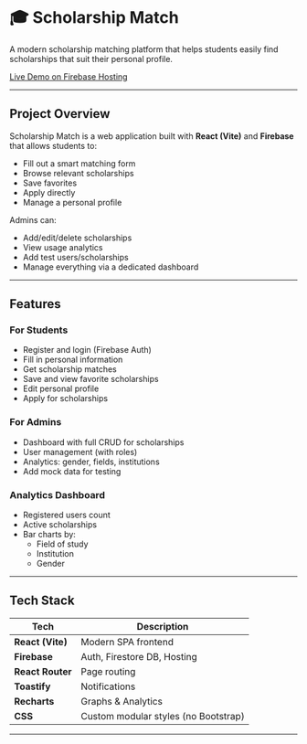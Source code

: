 # 🎓 Scholarship Match

A modern scholarship matching platform that helps students easily find scholarships that suit their personal profile.

 [Live Demo on Firebase Hosting](https://schoolrship-132e8.web.app/home)

---

##  Project Overview

Scholarship Match is a web application built with **React (Vite)** and **Firebase** that allows students to:
- Fill out a smart matching form
- Browse relevant scholarships
- Save favorites
- Apply directly
- Manage a personal profile

Admins can:
- Add/edit/delete scholarships
- View usage analytics
- Add test users/scholarships
- Manage everything via a dedicated dashboard

---

##  Features

###  For Students
- Register and login (Firebase Auth)
- Fill in personal information
- Get scholarship matches
- Save and view favorite scholarships
- Edit personal profile
- Apply for scholarships

###  For Admins
- Dashboard with full CRUD for scholarships
- User management (with roles)
- Analytics: gender, fields, institutions
- Add mock data for testing

###  Analytics Dashboard
- Registered users count
- Active scholarships
- Bar charts by:
  - Field of study
  - Institution
  - Gender

---

##  Tech Stack

| Tech        | Description |
|-------------|-------------|
| **React (Vite)** | Modern SPA frontend |
| **Firebase**     | Auth, Firestore DB, Hosting |
| **React Router** | Page routing |
| **Toastify**     | Notifications |
| **Recharts**     | Graphs & Analytics |
| **CSS**          | Custom modular styles (no Bootstrap) |

---



